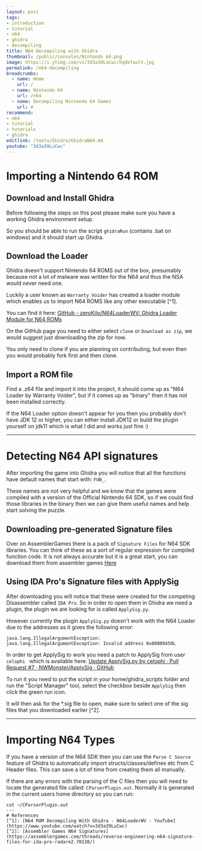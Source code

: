 ```yaml
---
layout: post
tags: 
- introduction
- tutorial
- n64
- ghidra
- decompiling
title: N64 Decompiling with Ghidra
thumbnail: /public/consoles/Nintendo 64.png
image: https://i.ytimg.com/vi/3d3a39LuCwc/hqdefault.jpg
permalink: /n64-decompiling
breadcrumbs:
  - name: Home
    url: /
  - name: Nintendo 64
    url: /n64
  - name: Decompiling Nintendo 64 Games
    url: #
recommend: 
- n64
- tutorial
- tutorials
- ghidra
editlink: /tools/Ghidra/GhidraN64.md
youtube: "3d3a39LuCwc"
---
```


# Importing a Nintendo 64 ROM

## Download and Install Ghidra
Before following the steps on this post please make sure you have a working Ghidra environment setup.

So you should be able to run the script `ghidraRun` (contains .bat on windows) and it should start up Ghidra.

## Download the Loader
Ghidra doesn't support Nintendo 64 ROMS out of the box, presumably because not a lot of malware was written for the N64 and thus the NSA would never need one.

Luckily a user known as `Warranty Voider` has created a loader module which enables us to import N64 ROMS like any other executable [^1].

You can find it here:
[GitHub - zeroKilo/N64LoaderWV: Ghidra Loader Module for N64 ROMs](https://github.com/zeroKilo/N64LoaderWV)

On the GitHub page you need to either select `clone` or `Download as zip`, we would suggest just downloading the zip for now.

You only need to clone if you are planning on contributing, but even then you would probably fork first and then clone.

## Import a ROM file
Find a .z64 file and import it into the project, it should come up as "N64 Loader by Warranty Voider", but if it comes up as "binary" then it has not been installed correctly.

If the N64 Loader option doesn't appear for you then you probably don't have JDK 12 or higher, you can either install JDK12 or build the plugin yourself on jdk11 which is what I did and works just fine :)

---
# Detecting N64 API signatures
After importing the game into Ghidra you will notice that all the functions have default names that start with: `FUN_`. 

These names are not very helpful and we know that the games were compiled with a version of the Official Nintendo 64 SDK, so if we could find those libraries in the binary then we can give them useful names and help start solving the puzzle.

## Downloading pre-generated Signature files
Over on AssemblerGames there is a pack of `Signature Files` for N64 SDK libraries. You can think of these as a sort of regular expression for compiled function code. It is not always accurate but it is a great start, you can download them from assembler games 
[Here](https://assemblergames.com/threads/reverse-engineering-n64-signature-files-for-ida-pro-radare2.70138/)

## Using IDA Pro's Signature files with ApplySig
After downloading you will notice that these were created for the competing Disassembler called `IDA Pro`. So in order to open them in Ghidra we need a plugin, the plugin we are looking for is called `ApplySig.py`.

However currently the plugin `ApplySig.py` doesn't work with the N64 Loader due to the addresses as it gives the following error:
```
java.lang.IllegalArgumentException: java.lang.IllegalArgumentException: Invalid address 0x80000450L
```

In order to get ApplySig to work you need a patch to ApplySig from user `celophi ` which is available here: [Update ApplySig.py by celophi · Pull Request #7 · NWMonster/ApplySig · GitHub](https://github.com/NWMonster/ApplySig/pull/7)

To run it you need to put the script in your home/ghidra_scripts folder and run the "Script Manager" tool, select the checkbox beside `ApplySig` then click the green run icon.

It will then ask for the *.sig file to open, make sure to select one of the sig files that you downloaded earlier [^2].

---
# Importing N64 Types
If you have a version of the N64 SDK then you can use the `Parse C Source` feature of Ghidra to automatically import structs/classes/defines etc from C Header files. This can save a lot of time from creating them all manually.

If there are any errors with the parsing of the C files then you will need to locate the generated file called: `CParserPlugin.out`. Normally it is generated in the current users home directory so you can run:
```
cat ~/CParserPlugin.out
---
# References
[^1]: [N64 ROM Decompiling With Ghidra - N64LoaderWV - YouTube](https://www.youtube.com/watch?v=3d3a39LuCwc)
[^2]: [Assembler Games N64 Signatures](https://assemblergames.com/threads/reverse-engineering-n64-signature-files-for-ida-pro-radare2.70138/)


